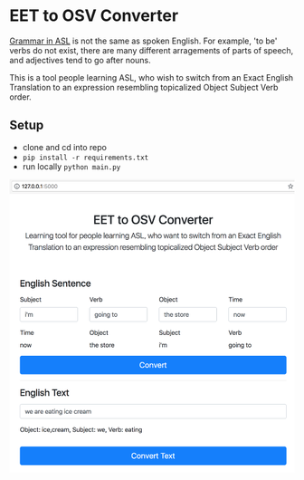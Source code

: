 # EET to OSV Converter
[Grammar in ASL](http://www.lifeprint.com/asl101/pages-layout/grammar.htm) is not the same as spoken English. For example, 'to be' verbs do not exist, there are many different arragements of parts of speech, and adjectives tend to go after nouns. 

This is a tool people learning ASL, who wish to switch from an Exact English Translation to an expression resembling topicalized Object Subject Verb order.

## Setup
- clone and cd into repo
- `pip install -r requirements.txt`
- run locally `python main.py`

![picture of app](img.png)

